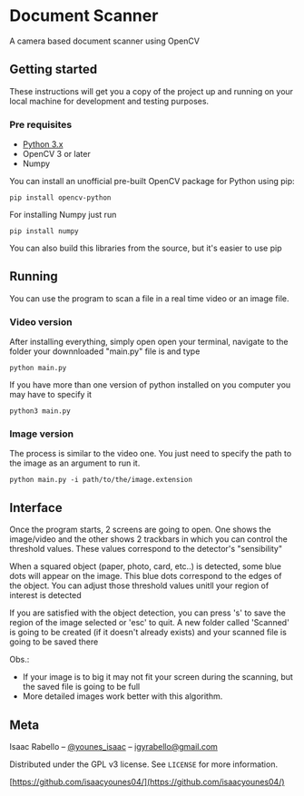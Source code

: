 # Document Scanner
A camera based document scanner using OpenCV

## Getting started
These instructions will get you a copy of the project up and running on your local machine for development and testing purposes.

### Pre requisites
- [Python 3.x](https://www.python.org/downloads/)
- OpenCV 3 or later
- Numpy

You can install an unofficial pre-built OpenCV package for Python using pip:

```
pip install opencv-python
```

For installing Numpy just run

```
pip install numpy
```

You can also build this libraries from the source, but it's easier to use pip

## Running

You can use the program to scan a file in a real time video or an image file.

### Video version
After installing everything, simply open open your terminal, navigate to the folder your downnloaded "main.py" file is and type

```
python main.py
```

If you have more than one version of python installed on you computer you may have to specify it

```
python3 main.py
```

### Image version
The process is similar to the video one. You just need to specify the path to the image as an argument to run it.

```
python main.py -i path/to/the/image.extension
```

## Interface

Once the program starts, 2 screens are going to open. One shows the image/video and the other shows 2 trackbars in which you can control the threshold values. These values correspond to the detector's "sensibility"

When a squared object (paper, photo, card, etc..) is detected, some blue dots will appear on the image. This blue dots correspond to the edges of the object. You can adjust those threshold values unitll your region of interest is detected

If you are satisfied with the object detection, you can press 's' to save the region of the image selected or 'esc' to quit. A new folder called 'Scanned' is going to be created (if it doesn't already exists) and your scanned file is going to be saved there

Obs.:
- If your image is to big it may not fit your screen during the scanning, but the saved file is going to be full
- More detailed images work better with this algorithm.
      
## Meta

Isaac Rabello – [@younes_isaac](https://twitter.com/younes_isaac) – igyrabello@gmail.com

Distributed under the GPL v3 license. See ``LICENSE`` for more information.

[https://github.com/isaacyounes04/](https://github.com/isaacyounes04/)
